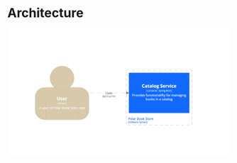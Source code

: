 # Architecture

![structurizr-88510-Container (1).png](images%2Fstructurizr-88510-Container%20%281%29.png)